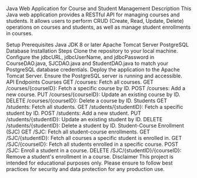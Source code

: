 Java Web Application for Course and Student Management
Description
This Java web application provides a RESTful API for managing courses and students. It allows users to perform CRUD (Create, Read, Update, Delete) operations on courses and students, as well as manage student enrollments in courses.

Setup
Prerequisites
Java JDK 8 or later
Apache Tomcat Server
PostgreSQL Database
Installation Steps
Clone the repository to your local machine.
Configure the jdbcURL, jdbcUserName, and jdbcPassword in CourseDAO.java, SJCDAO.java and StudentDAO.java to match your PostgreSQL database credentials.
Deploy the application to the Apache Tomcat Server.
Ensure the PostgreSQL server is running and accessible.
API Endpoints
Courses
GET /courses: Fetch all courses.
GET /courses/{courseID}: Fetch a specific course by ID.
POST /courses: Add a new course.
PUT /courses/{courseID}: Update an existing course by ID.
DELETE /courses/{courseID}: Delete a course by ID.
Students
GET /students: Fetch all students.
GET /students/{studentID}: Fetch a specific student by ID.
POST /students: Add a new student.
PUT /students/{studentID}: Update an existing student by ID.
DELETE /students/{studentID}: Delete a student by ID.
Student-Course Enrollment (SJC)
GET /SJC: Fetch all student-course enrollments.
GET /SJC/{studentID}: Fetch all courses a specific student is enrolled in.
GET /SJC/{courseID}: Fetch all students enrolled in a specific course.
POST /SJC: Enroll a student in a course.
DELETE /SJC/{studentID}/{courseID}: Remove a student's enrollment in a course.
Disclaimer
This project is intended for educational purposes only. Please ensure to follow best practices for security and data protection for any production use.

